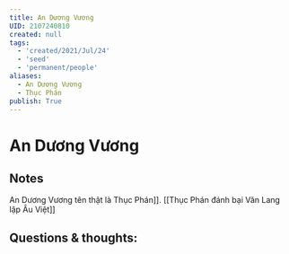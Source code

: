 ```yaml
---
title: An Dương Vương
UID: 2107240810
created: null
tags:
  - 'created/2021/Jul/24'
  - 'seed'
  - 'permanent/people'
aliases:
  - An Dương Vương
  - Thục Phán
publish: True
---
```

# An Dương Vương

## Notes
An Dương Vương tên thật là Thục Phán]]. [[Thục Phán đánh bại Văn Lang lập Âu Việt]]

## Questions & thoughts:

